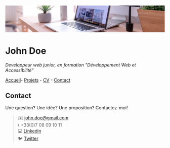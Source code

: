 ![banniere](img/desk-banner.jpg)
# John Doe 


*Developpeur web junior, en formation "Développement Web et Accessibilité"*

[Accueil](/S01E11-Atelier-Recap/README.md)- [Projets](/S01E11-Atelier-Recap/projets.md) - [CV](/S01E11-Atelier-Recap/CV.md) - [Contact](/S01E11-Atelier-Recap/Contact.md)

## Contact

Une question? Une idée? Une proposition?
Contactez-moi!

>:envelope: <john.doe@gmail.com>  
:telephone_receiver: +33(0)7 08 09 10 11  
:computer: [Linkedin]()  
:bird: [Twitter]()
